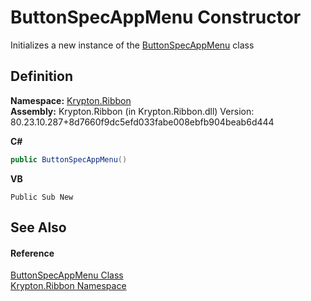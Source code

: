 # ButtonSpecAppMenu Constructor


Initializes a new instance of the <a href="dedbae3a-4d46-8039-bac6-c9975da5553f.md">ButtonSpecAppMenu</a> class



## Definition
**Namespace:** <a href="1e9bc734-cff9-e9b8-f013-94cdac669794.md">Krypton.Ribbon</a>  
**Assembly:** Krypton.Ribbon (in Krypton.Ribbon.dll) Version: 80.23.10.287+8d7660f9dc5efd033fabe008ebfb904beab6d444

**C#**
``` C#
public ButtonSpecAppMenu()
```
**VB**
``` VB
Public Sub New
```



## See Also


#### Reference
<a href="dedbae3a-4d46-8039-bac6-c9975da5553f.md">ButtonSpecAppMenu Class</a>  
<a href="1e9bc734-cff9-e9b8-f013-94cdac669794.md">Krypton.Ribbon Namespace</a>  
